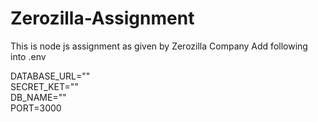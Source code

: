 # Zerozilla-Assignment
This is node js assignment as given by Zerozilla Company
Add following into .env

DATABASE_URL="" <br/>
SECRET_KET="" <br/>
DB_NAME="" <br/>
PORT=3000 <br/>
